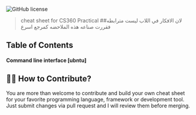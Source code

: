 ![GitHub license](https://img.shields.io/badge/license-MIT-blue.svg)
> cheat sheet for CS360 Practical
##لان الافكار في اللاب ليست مترابطه فقررت صناعه هذه الملاحضه كمرجع اسرع


##  Table of Contents
#### Command line interface [ubntu]

## 🙌🏼 How to Contribute?
You are more than welcome to contribute and build your own cheat sheet for your favorite programming language, framework or development tool. Just submit changes via pull request and I will review them before merging.
